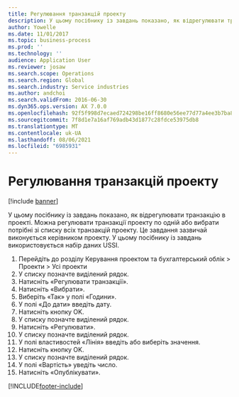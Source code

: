 ```yaml
---
title: Регулювання транзакцій проекту
description: У цьому посібнику із завдань показано, як відрегулювати транзакцію в проекті.
author: Yowelle
ms.date: 11/01/2017
ms.topic: business-process
ms.prod: ''
ms.technology: ''
audience: Application User
ms.reviewer: josaw
ms.search.scope: Operations
ms.search.region: Global
ms.search.industry: Service industries
ms.author: andchoi
ms.search.validFrom: 2016-06-30
ms.dyn365.ops.version: AX 7.0.0
ms.openlocfilehash: 92f5f998d7ecaed724298be16ff8680e56ee77d77a4ee3b7ba83fa5a8a1a4787
ms.sourcegitcommit: 7f8d1e7a16af769adb43d1877c28fdce53975db8
ms.translationtype: MT
ms.contentlocale: uk-UA
ms.lasthandoff: 08/06/2021
ms.locfileid: "6985931"
---
```

# <a name="adjust-project-transactions"></a>Регулювання транзакцій проекту

[!include [banner](../../includes/banner.md)]

У цьому посібнику із завдань показано, як відрегулювати транзакцію в проекті. Можна регулювати транзакції проекту по одній або вибрати потрібні зі списку всіх транзакцій проекту. Це завдання зазвичай виконується керівником проекту. У цьому посібнику із завдань використовується набір даних USSI.

1. Перейдіть до розділу Керування проектом та бухгалтерський облік > Проекти > Усі проекти 
2. У списку позначте виділений рядок. 
3. Натисніть «Регулювати транзакції». 
4. Натисніть «Вибрати». 
5. Виберіть «Так» у полі «Години». 
6. У полі «До дати» введіть дату. 
7. Натисніть кнопку OK. 
8. У списку позначте виділений рядок. 
9. Натисніть «Регулювати». 
10. У списку позначте виділений рядок. 
11. У полі властивостей «Лінія» введіть або виберіть значення. 
12. Натисніть кнопку OK. 
13. У списку позначте виділений рядок. 
14. У полі «Вартість» уведіть число. 
15. Натисніть «Опублікувати». 


[!INCLUDE[footer-include](../../includes/footer-banner.md)]